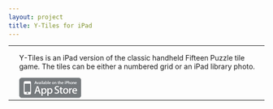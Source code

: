 ```yaml
---
layout: project
title: Y-Tiles for iPad
---
```

<script>
var screenArray = [
  '/img/ytiles-ipad/screenshot1.png',
  '/img/ytiles-ipad/screenshot2.png',
  '/img/ytiles-ipad/screenshot3.png',
  '/img/ytiles-ipad/screenshot4.png',
  '/img/ytiles-ipad/screenshot5.png'];
$(document).ready(function() {
  CYScreenshot('', screenArray, 'appScreen', 360, 480);
});
</script>
<div id="ios">
  <table>
    <tbody><tr>
      <td><div id="appScreen"></div></td>
      <td>
      <p>
      Y-Tiles is an iPad version of the classic handheld Fifteen Puzzle tile 
      game. The tiles can be either a numbered grid or an iPad library photo.
      </p>
      <div>
      <a href="http://itunes.apple.com/us/app/y-tiles-for-ipad/id385686158">
        <img alt="itunes logo" src="/img/app_store.jpg" style="vertical-align: middle;" />
      </a>
      </div>
      </td>
    </tr>
  </tbody></table>
</div>
